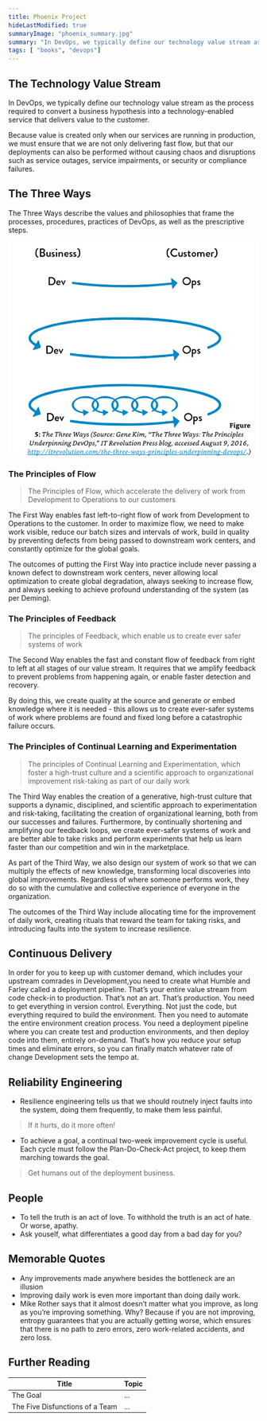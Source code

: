 ```yaml
---
title: Phoenix Project
hideLastModified: true
summaryImage: "phoenix_summary.jpg"
summary: "In DevOps, we typically define our technology value stream as the process required to convert a business hypothesis into a technology-enabled service that delivers value to the customer."
tags: [ "books", "devops"]
---
```



## The Technology Value Stream

In DevOps, we typically define our technology value stream as the process required to convert a business hypothesis into a technology-enabled service that delivers value to the customer.

Because value is created only when our services are running in production, we must ensure that we are not only delivering fast flow, but that our deployments can also be performed without causing chaos and disruptions such as service outages, service impairments, or security or compliance failures.

## The Three Ways

The Three Ways describe the values and philosophies that frame the processes, procedures, practices of DevOps, as well as the prescriptive steps.

![The Three Ways](threeways.png "The Three Ways")

### The Principles of Flow

> The Principles of Flow, which accelerate the delivery of work from Development to Operations to our customers

The First Way enables fast left-to-right flow of work from Development to Operations to the customer. In order to maximize flow, we need to make work visible, reduce our batch sizes and intervals of work, build in quality by preventing defects from being passed to downstream work centers, and constantly optimize for the global goals.

The outcomes of putting the First Way into practice include never passing a known defect to downstream work centers, never allowing local optimization to create global degradation, always seeking to increase flow, and always seeking to achieve profound understanding of the system (as per Deming).

### The Principles of Feedback

> The principles of Feedback, which enable us to create ever safer systems of work

The Second Way enables the fast and constant flow of feedback from right to left at all stages of our value stream. It requires that we amplify feedback to prevent problems from happening again, or enable faster detection and recovery.

By doing this, we create quality at the source and generate or embed knowledge where it is needed - this allows us to create ever-safer systems of work where problems are found and fixed long before a catastrophic failure occurs.

### The Principles of Continual Learning and Experimentation

> The principles of Continual Learning and Experimentation, which foster a high-trust culture and a scientific approach to organizational improvement risk-taking as part of our daily work

The Third Way enables the creation of a generative, high-trust culture that supports a dynamic, disciplined, and scientific approach to experimentation and risk-taking, facilitating the creation of organizational learning, both from our successes and failures. Furthermore, by continually shortening and amplifying our feedback loops, we create ever-safer systems of work and are better able to take risks and perform experiments that help us learn faster than our competition and win in the marketplace.

As part of the Third Way, we also design our system of work so that we can multiply the effects of new knowledge, transforming local discoveries into global improvements. Regardless of where someone performs work, they do so with the cumulative and collective experience of everyone in the organization.

The outcomes of the Third Way include allocating time for the improvement of daily work, creating rituals that reward the team for taking risks, and introducing faults into the system to increase resilience.

## Continuous Delivery

In order for you to keep up with customer demand, which includes your upstream comrades in Development,you need to create what Humble and Farley called a deployment pipeline. That’s your entire value stream from code check-in to production. That’s not an art. That’s production. You need to get everything in version control. Everything. Not just the code, but everything required to build the environment. Then you need to automate the entire environment creation process. You need a deployment pipeline where you can create test and production environments, and then deploy code into them, entirely on-demand. That’s how you reduce your setup times and eliminate errors, so you can finally match whatever rate of change Development sets the tempo at.

## Reliability Engineering

* Resilience engineering tells us that we should routnely inject faults into the system, doing them frequently, to make them less painful.

> If it hurts, do it more often!

* To achieve a goal, a continual two-week improvement cycle is useful. Each cycle must follow the Plan-Do-Check-Act project, to keep them marching towards the goal.

> Get humans out of the deployment business.

## People

* To tell the truth is an act of love. To withhold the truth is an act of hate. Or worse, apathy.
* Ask youself, what differentiates a good day from a bad day for you?

## Memorable Quotes

* Any improvements made anywhere besides the bottleneck are an illusion
* Improving daily work is even more important than doing daily work.
* Mike Rother says that it almost doesn’t matter what you improve, as long as you’re improving something. Why? Because if you are not improving, entropy guarantees that you are actually getting worse, which ensures that there is no path to zero errors, zero work-related accidents, and zero loss.

## Further Reading

| Title | Topic |
|---------|-------|
| The Goal | ... |
| The Five Disfunctions of a Team | ... |
